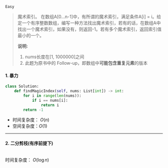 `Easy`

> 魔术索引。 在数组A[0...n-1]中，有所谓的魔术索引，满足条件A[i] = i。给定一个有序整数数组，编写一种方法找出魔术索引，若有的话，在数组A中找出一个魔术索引，如果没有，则返回-1。若有多个魔术索引，返回索引值最小的一个。
>
> **说明:**
>
> 1. nums长度在[1, 1000000]之间
> 2. 此题为原书中的 Follow-up，即数组中**可能包含重复元素**的版本

#### 1. 暴力

```python
class Solution:
    def findMagicIndex(self, nums: List[int]) -> int:
        for i in range(len(nums)):
            if i == nums[i]:
                return i
        return -1
```

- 时间复杂度： $O(n)$
- 空间复杂度：$O(1)$

---

#### 2. 二分剪枝(有序前提下)

```python

```

时间复杂度： $O(\log n)$